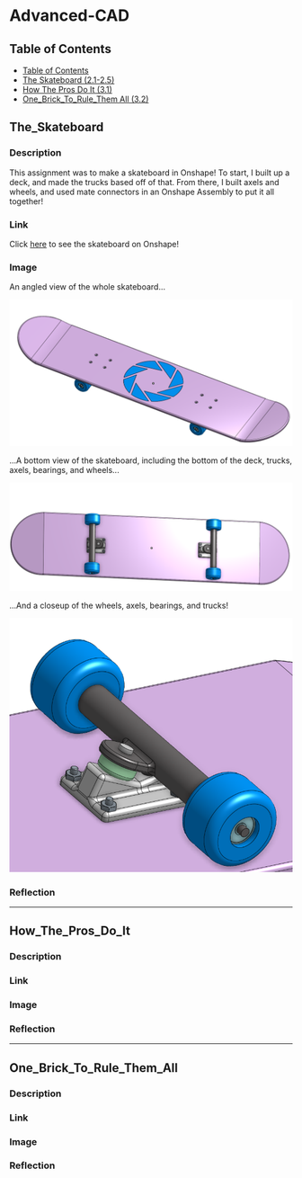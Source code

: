 # Advanced-CAD
## Table of Contents
* [Table of Contents](#TableOfContents)
* [The Skateboard (2.1-2.5)](#The_Skateboard)
* [How The Pros Do It (3.1)](#How_The_Pros_Do_It)
* [One_Brick_To_Rule_Them All (3.2)](#One_Brick_To_Rule_Them_All)


## The_Skateboard

### Description
This assignment was to make a skateboard in Onshape! To start, I built up a deck, and made the trucks based off of that. From there, I built axels and wheels, and used mate connectors in an Onshape Assembly to put it all together!

### Link
Click [here](https://cvilleschools.onshape.com/documents/dc727e7d4f763fb4b778dcc2/w/91cf60374b14f8a6e061744d/e/9bbcba9c45a38a7ad8e6b3bb?renderMode=0&uiState=617aa69b839168722a0125a6) to see the skateboard on Onshape!

### Image

An angled view of the whole skateboard...

![An angled view of the whole skateboard...](https://github.com/jmuss07/Advanced-CAD/blob/main/Images/Skateboard.PNG?raw=true)

...A bottom view of the skateboard, including the bottom of the deck, trucks, axels, bearings, and wheels...

![...A bottom view of the skateboard, including the bottom of thje deck, trucks, axels, bearings, and wheels...](https://github.com/jmuss07/Advanced-CAD/blob/main/Images/Skateboard%20Bottom.PNG?raw=true)

...And a closeup of the wheels, axels, bearings, and trucks!

![...And a closeup of the wheels, axels, bearings, and trucks!](https://github.com/jmuss07/Advanced-CAD/blob/main/Images/Skateboard%20Wheels,%20Axel,%20And%20Truck.PNG?raw=true)

### Reflection


---

## How_The_Pros_Do_It

### Description



### Link



### Image


### Reflection

---

## One_Brick_To_Rule_Them_All

### Description



### Link



### Image


### Reflection



